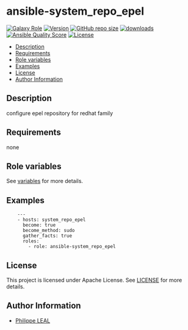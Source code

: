 # ansible-system_repo_epel

[![Galaxy Role](https://img.shields.io/badge/galaxy-system_repo_epel-purple?style=flat)](https://galaxy.ansible.com/lotusnoir/system_repo_epel)
[![Version](https://img.shields.io/github/release/lotusnoir/ansible-system_repo_epel.svg)](https://github.com/lotusnoir/ansible-system_repo_epel/releases/latest)
[![GitHub repo size](https://img.shields.io/github/repo-size/lotusnoir/ansible-system_repo_epel?color=orange&style=flat)](https://galaxy.ansible.com/lotusnoir/system_repo_epel)
[![downloads](https://img.shields.io/ansible/role/d/)](https://galaxy.ansible.com/lotusnoir/system_repo_epel)
[![Ansible Quality Score](https://img.shields.io/ansible/quality/)](https://galaxy.ansible.com/lotusnoir/system_repo_epel)
[![License](https://img.shields.io/badge/license-Apache--2.0-brightgreen?style=flat)](https://opensource.org/licenses/Apache-2.0)

<!-- START doctoc generated TOC please keep comment here to allow auto update -->
<!-- DON'T EDIT THIS SECTION, INSTEAD RE-RUN doctoc TO UPDATE -->

- [Description](#description)
- [Requirements](#requirements)
- [Role variables](#role-variables)
- [Examples](#examples)
- [License](#license)
- [Author Information](#author-information)

<!-- END doctoc generated TOC please keep comment here to allow auto update -->

## Description

configure epel repository for redhat family

## Requirements

none

## Role variables

See [variables](/defaults/main.yml) for more details.

## Examples

        ---
        - hosts: system_repo_epel
          become: true
          become_method: sudo
          gather_facts: true
          roles:
            - role: ansible-system_repo_epel

## License

This project is licensed under Apache License. See [LICENSE](/LICENSE) for more details.

## Author Information

- [Philippe LEAL](https://github.com/lotusnoir)
